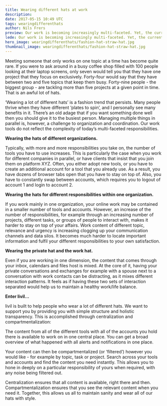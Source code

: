 ```yaml
---
title: Wearing different hats at work
description:
date: 2017-05-15 10:49 UTC
tags: wearingdifferenthats
author: Nils Frers
preview: Our work is becoming increasingly multi-faceted. Yet, the current work tools remain one-dimensional.
lede: Our work is becoming increasingly multi-faceted. Yet, the current work tools remain one-dimensional.
hero_image: wearingdifferenthats/fashion-hat-straw-hat.jpg
thumbnail_image: wearingdifferenthats/fashion-hat-straw-hat.jpg
---
```


Meeting someone that only works on one topic at a time has become quite rare. If you were to ask around in a busy coffee shop filled with 100 people looking at their laptop screens, only seven would tell you that they have one project that they focus on exclusively. Forty-four would say that they have between two and five topics that keep them busy. Forty-nine  people - the biggest group - are tackling more than five projects at a given point in time. That is an awful lot of hats.

‘Wearing a lot of different hats’ is a fashion trend that persists. Many people thrive when they have different ‘plates to spin’, and I personally see many benefits in it. There’s an old adage that if you want something done well then you should give it to the busiest person. Managing multiple things in parallel is, however, a challenge to organization and coordination. Our work tools do not reflect the complexity of today’s multi-faceted responsibilities.

<strong> Wearing the hats of different organizations.</strong>

Typically, with more and more responsibilities you take on, the number of tools you have to use increases. This is particularly the case when you work for different companies in parallel, or have clients that insist that you join them on platform XYZ. Often, you either adopt new tools, or you have to create an additional account for a tool that you already use. As a result, you have dozens of browser tabs open that you have to stay on top of. Also, you have to constantly swap between accounts, which requires you to logout of account 1 and login to account 2.

<strong> Wearing the hats for different responsibilities within one organization.</strong>

If you work mainly in one organization, your online work may be contained in a smaller number of tools and accounts. However, an increase of the number of responsibilities, for example through an increasing number of projects, different tasks, or groups of people to interact with, makes it harder to stay on top of your affairs. Work content of different topic, relevance and urgency is increasing clogging up your communication channels and data silos. It becomes much harder to locate important information and fulfil your different responsibilities to your own satisfaction.

<strong> Wearing the private hat and the work hat.</strong>

Even if you are working in one dimension, the content that comes through your inbox, calendars and files host is mixed. At the core of it, having your private conversations and exchanges for example with a spouse next to a conversation with work contacts can be distracting, as it mixes different interaction patterns. It feels as if having these two sets of interaction separated would help us to maintain a healthy work/life balance.

<strong> Enter livil…</strong>

livil is built to help people who wear a lot of different hats. We want to support you by providing you with simple structure and holistic transparency. This is accomplished through centralization and compartmentalization:

The content from all of the different tools with all of the accounts you hold there is available to work on in one central place. You can get a broad overview of what happened with all alerts and notifications in one place.

Your content can then be compartmentalized (or ‘filtered’) however you would like - for example by topic, task or project. Search across your tools and accounts and find the content you need instantly. This allows you to hone in deeply on a particular responsibility of yours when required, with any noise being filtered out.

Centralization ensures that all content is available, right there and then. Compartmentalization ensures that you see the relevant content when you need it. Together, this allows us all to maintain sanity and wear all of our hats with style.
